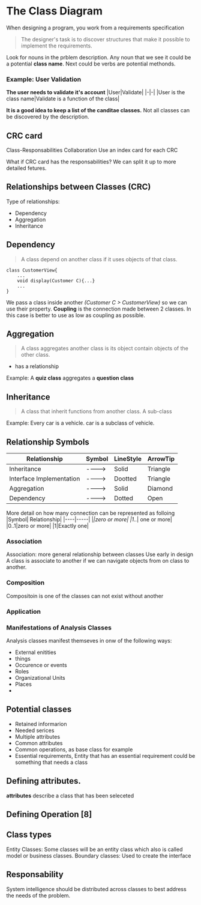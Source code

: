 # The Class Diagram
When designing a program, you work from a requirements specification
> The designer's task is to discover structures that make it possible to implement the requirements.

Look for nouns in the prblem description. Any noun that we see it could be a potential **class name**. 
Next could be verbs are potential methonds. 
### Example: User Validation
**The user needs to validate it's account**
|User|Validate|
|-|-|
|User is the class name|Validate is a function of the class|

**It is a good idea to keep a list of the canditae classes.**
Not all classes can be discovered by the description. 

## CRC card
Class-Responsabilities Collaboration
Use an index card for each CRC

What if CRC card has the responsabilities? We can split it up to more detailed fetures. 
## Relationships between Classes (CRC)
Type of relationships:
- Dependency
- Aggregation
- Inheritance

## Dependency
> A class depend on another class if it uses objects of that class.
```
class CustomerView{
    ...
    void display(Customer C){...}
    ...
}
```
We pass a class inside another *(Customer C > CustomerView)* so we can use their property.
**Coupling** is the connection made between 2 classes. In this case is better to use as low as coupling as possible.

## Aggregation
> A class aggregates another class is its object contain objects of the other class. 
- has a relationship

Example: A **quiz class** aggregates a **question class**


## Inheritance
> A class that inherit functions from another class. A sub-class

Example: Every car is a vehicle.
car is a subclass of vehicle.

## Relationship Symbols

|Relationship|Symbol|LineStyle|ArrowTip|
|--|--|--|--|
|Inheritance|---->|Solid|Triangle|
|Interface Implementation|---->|Dootted|Triangle|
|Aggregation|---->|Solid|Diamond|
|Dependency|---->|Dotted|Open|

More detail on how many connection can be represented as folloing
|Symbol| Relationship|
|----|-----|
|*|zero or more|
|1..*| one or more|
|0..1|zero or more|
|1|Exactly one|

### Association
Association: more general relationship between classes
Use early in design
A class is associate to another if we can navigate objects from on class to another.

### Composition
Compositoin is one of the classes can not exist without another

### Application


### Manifestations of Analysis Classes
Analysis  classes manifest themseves in onw of the following ways:
- External enitities 
- things 
- Occurence or events
- Roles
- Organizational Units
- Places
- 

## Potential classes
- Retained informarion
- Needed serices
- Multiple attributes
- Common attributes
- Common operations, as base class for example
- Essential requirements, Entity that has an essential requirement could be something that needs a class

## Defining attributes.
**attributes** describe a class that has been seleceted 

## Defining Operation [8]

## Class types
Entity Classes: Some classes will be an entity class which also is called model or business classes.
Boundary classes: Used to create the interface


## Responsability 
System intelligence should be distributed across classes to best address the needs of the problem.
